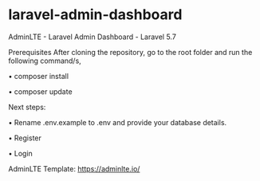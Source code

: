 # laravel-admin-dashboard
AdminLTE - Laravel Admin Dashboard - Laravel 5.7

Prerequisites
After cloning the repository, go to the root folder and run the following command/s, 

• composer install

• composer update

Next steps:
  
• Rename .env.example to .env and provide your database details.  

• Register

• Login

AdminLTE Template: https://adminlte.io/
